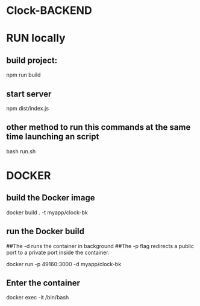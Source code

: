 # Clock-BACKEND

# RUN locally
## build project:
npm run build

## start server
npm dist/index.js

## other method to run this commands at the same time launching an script
bash run.sh


# DOCKER
## build the Docker image
docker build . -t myapp/clock-bk

## run the Docker build
##The -d runs the container in background
##The -p flag redirects a public port to a private port inside the container.

docker run -p 49160:3000 -d myapp/clock-bk

## Enter the container
docker exec -it <container id> /bin/bash
